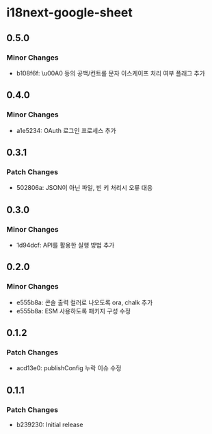 # i18next-google-sheet

## 0.5.0

### Minor Changes

- b108f6f: \\u00A0 등의 공백/컨트롤 문자 이스케이프 처리 여부 플래그 추가

## 0.4.0

### Minor Changes

- a1e5234: OAuth 로그인 프로세스 추가

## 0.3.1

### Patch Changes

- 502806a: JSON이 아닌 파일, 빈 키 처리시 오류 대응

## 0.3.0

### Minor Changes

- 1d94dcf: API를 활용한 실행 방법 추가

## 0.2.0

### Minor Changes

- e555b8a: 콘솔 출력 컬러로 나오도록 ora, chalk 추가
- e555b8a: ESM 사용하도록 패키지 구성 수정

## 0.1.2

### Patch Changes

- acd13e0: publishConfig 누락 이슈 수정

## 0.1.1

### Patch Changes

- b239230: Initial release
